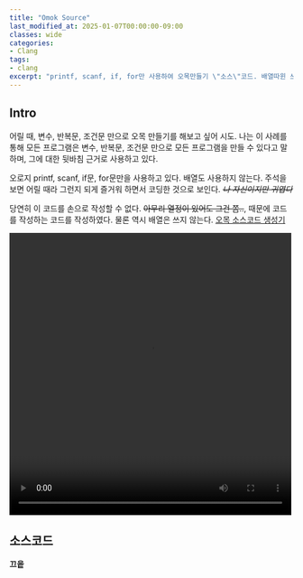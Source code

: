 ```yaml
---
title: "Omok Source"
last_modified_at: 2025-01-07T00:00:00-09:00
classes: wide
categories:
- Clang
tags:
- clang
excerpt: "printf, scanf, if, for만 사용하여 오목만들기 \"소스\"코드. 배열따윈 쓰지 않는다. 두둥"
---
```


## Intro

어릴 때, 변수, 반복문, 조건문 만으로 오목 만들기를 해보고 싶어 시도.
나는 이 사례를 통해 모든 프로그램은 변수, 반복문, 조건문 만으로 모든 프로그램을 만들 수 있다고 말하며,
그에 대한 뒷바침 근거로 사용하고 있다.

오로지 printf, scanf, if문, for문만을 사용하고 있다. 배열도 사용하지 않는다.
주석을 보면 어릴 때라 그런지 되게 즐거워 하면서 코딩한 것으로 보인다.
~~_나 자신이지만 귀엽다_~~

당연히 이 코드를 손으로 작성할 수 없다. ~~아무리 열정이 있어도 그건 쫌..~~,
때문에 코드를 작성하는 코드를 작성하였다. 물론 역시 배열은 쓰지 않는다.
[오목 소스코드 생성기](https://tot0rokr.github.io/clang/omok-creator/)

<video src="https://github.com/user-attachments/assets/d8f4fe3b-2ed1-438d-96cd-6bf6d04b7cc8" width="500" height="500" controls></video>


## 소스코드

<script src="https://gist.github.com/tot0rokr/5bbc6397431523cc6d3c815b8ba75ced.js"></script>

**끄읕**
